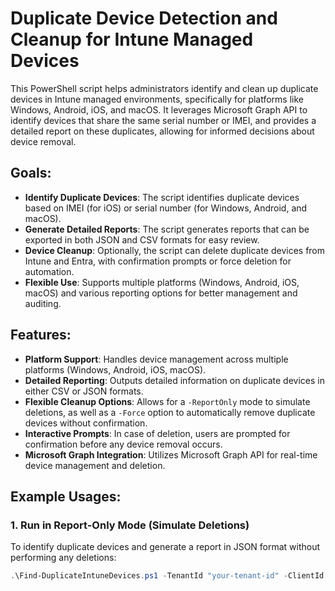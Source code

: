 # Duplicate Device Detection and Cleanup for Intune Managed Devices

This PowerShell script helps administrators identify and clean up duplicate devices in Intune managed environments, specifically for platforms like Windows, Android, iOS, and macOS. It leverages Microsoft Graph API to identify devices that share the same serial number or IMEI, and provides a detailed report on these duplicates, allowing for informed decisions about device removal.

## Goals:
- **Identify Duplicate Devices**: The script identifies duplicate devices based on IMEI (for iOS) or serial number (for Windows, Android, and macOS).
- **Generate Detailed Reports**: The script generates reports that can be exported in both JSON and CSV formats for easy review.
- **Device Cleanup**: Optionally, the script can delete duplicate devices from Intune and Entra, with confirmation prompts or force deletion for automation.
- **Flexible Use**: Supports multiple platforms (Windows, Android, iOS, macOS) and various reporting options for better management and auditing.

## Features:
- **Platform Support**: Handles device management across multiple platforms (Windows, Android, iOS, macOS).
- **Detailed Reporting**: Outputs detailed information on duplicate devices in either CSV or JSON formats.
- **Flexible Cleanup Options**: Allows for a `-ReportOnly` mode to simulate deletions, as well as a `-Force` option to automatically remove duplicate devices without confirmation.
- **Interactive Prompts**: In case of deletion, users are prompted for confirmation before any device removal occurs.
- **Microsoft Graph Integration**: Utilizes Microsoft Graph API for real-time device management and deletion.

## Example Usages:

### 1. **Run in Report-Only Mode (Simulate Deletions)**

To identify duplicate devices and generate a report in JSON format without performing any deletions:

```powershell
.\Find-DuplicateIntuneDevices.ps1 -TenantId "your-tenant-id" -ClientId "your-client-id" -ClientSecret "your-client-secret" -Platform "Windows" -ReportOnly -JsonOutput
